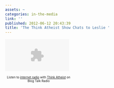 ```yaml
---
assets: ~
categories: in-the-media
link: ''
published: 2012-06-12 20:43:39
title: 'The Think Atheist Show Chats to Leslie '
---
```

<object classid="clsid:D27CDB6E-AE6D-11cf-96B8-444553540000" codebase='http://download.adobe.com/pub/shockwave/cabs/flash/swflash.cab#version=9,0,0,0' width='210' height='105' name="44842" id="44842"><param name="movie" value="http://www.blogtalkradio.com/btrplayer.swf?file=http%3A%2F%2Fwww.blogtalkradio.com%2Fthinkatheist%2F2012%2F06%2F11%2Fepisode-62-dr-leslie-cannold-jun-10-2012%2Fplaylist.xml&autostart=false&bufferlength=5&volume=80&corner=rounded&callback=http://www.blogtalkradio.com/flashplayercallback.aspx" /><param name="quality" value="high" /><param name="wmode" value="transparent" /><param name="menu" value="false" /><param name="allowScriptAccess" value="always" /><embed src="http://www.blogtalkradio.com/btrplayer.swf" flashvars="file=http%3A%2F%2Fwww.blogtalkradio.com%2Fthinkatheist%2F2012%2F06%2F11%2Fepisode-62-dr-leslie-cannold-jun-10-2012%2fplaylist.xml&autostart=false&shuffle=false&callback=http://www.blogtalkradio.com/FlashPlayerCallback.aspx&width=210&height=105&volume=80&corner=rounded" width="210" height="105" type="application/x-shockwave-flash" pluginspage="http://www.macromedia.com/go/getflashplayer" quality="high" wmode="transparent" menu="false" name="44842" id="44842" allowScriptAccess="always"></embed></object><div style="font-size: 10px;text-align: center; width:220px;"> Listen to <a href="http://www.blogtalkradio.com">internet radio</a> with <a href="http://www.blogtalkradio.com/thinkatheist">Think Atheist</a> on Blog Talk Radio</div>